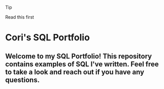 > [!Tip]
> Read this first


# Cori's SQL Portfolio
## Welcome to my SQL Portfolio! This repository contains examples of SQL I've written. Feel free to take a look and reach out if you have any questions.
